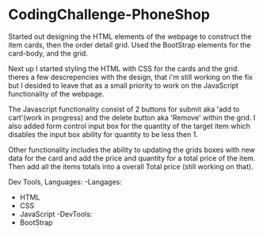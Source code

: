 # CodingChallenge-PhoneShop

Started out designing the HTML elements of the webpage to construct the item cards, then the order detail grid. Used the BootStrap elements for the card-body, and the grid.

Next up I started styling the HTML with CSS for the cards and the grid. theres a few descrepencies with the design, that i'm still working on the fix but I desided to leave that as a small priority to work on the JavaScript functionality of the webpage.

The Javascript functionality consist of 2 buttons for submit aka 'add to cart'(work in progress) and the delete button aka 'Remove' within the grid. I also added form control input box for the quantity of the target item which disables the input box ability for quantity to be less then 1.

Other functionality includes the ability to updating the grids boxes with new data for the card and add the price and quantity for a total price of the item. Then add all the items totals into a overall Total price (still working on that).

Dev Tools, Languages:
-Langages:
- HTML
- CSS
- JavaScript
-DevTools:
- BootStrap 




